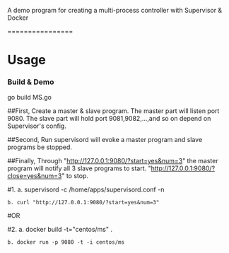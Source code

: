  
A demo program for creating a multi-process controller with Supervisor & Docker

================

 
Usage
================

### Build &  Demo

go build MS.go

##First, 
Create a master & slave program. The master part will listen port 9080.
The slave part will hold port 9081,9082,...,and so on depend on Supervisor's config.

##Second, 
Run supervisord will evoke a master program and slave programs be stopped.

##Finally, 
Through "http://127.0.0.1:9080/?start=yes&num=3" the master program will notify all 3 slave programs to start.
"http://127.0.0.1:9080/?close=yes&num=3" to stop.

#1.
    a. supervisord -c /home/apps/supervisord.conf -n
    
    b. curl "http://127.0.0.1:9080/?start=yes&num=3"

#OR

#2.
    a. docker build -t="centos/ms" . 
    
    b. docker run -p 9080 -t -i centos/ms

 


 